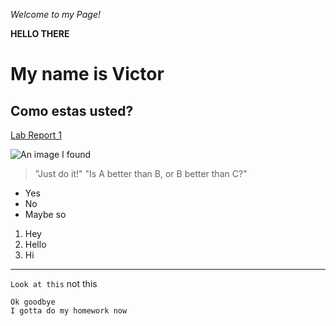 _Welcome to my Page!_

__HELLO THERE__

# My name is Victor

## Como estas usted?

[Lab Report 1](https://vihsiao.github.io/lab-report-1-week-0)

![An image I found](https://i.imgflip.com/x4ir0.jpg)

> "Just do it!"
> "Is A better than B, or B better than C?"

* Yes
* No
* Maybe so

1. Hey
2. Hello
3. Hi

-----------------------

`Look at this` not this

```
Ok goodbye
I gotta do my homework now
```
